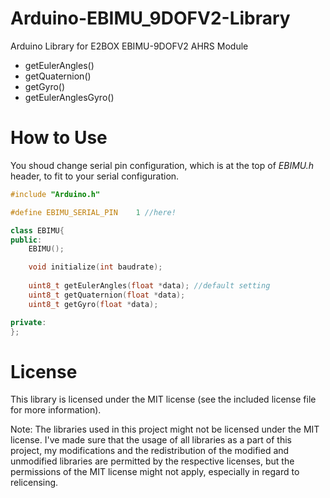# Arduino-EBIMU_9DOFV2-Library
Arduino Library for E2BOX EBIMU-9DOFV2 AHRS Module
* getEulerAngles()
* getQuaternion()
* getGyro()
* getEulerAnglesGyro()

# How to Use
You shoud change serial pin configuration, which is at the top of *EBIMU.h* header, to fit to your serial configuration.
``` c++
#include "Arduino.h"

#define EBIMU_SERIAL_PIN	1 //here!

class EBIMU{
public:
	EBIMU();

	void initialize(int baudrate);
	
	uint8_t getEulerAngles(float *data); //default setting
	uint8_t getQuaternion(float *data);
	uint8_t getGyro(float *data);

private:
};
```

# License
This library is licensed under the MIT license (see the included license file for more information).

Note: The libraries used in this project might not be licensed under the MIT license. I've made sure that the usage of all libraries as a part of this project, my modifications and the redistribution of the modified and unmodified libraries are permitted by the respective licenses, but the permissions of the MIT license might not apply, especially in regard to relicensing.
